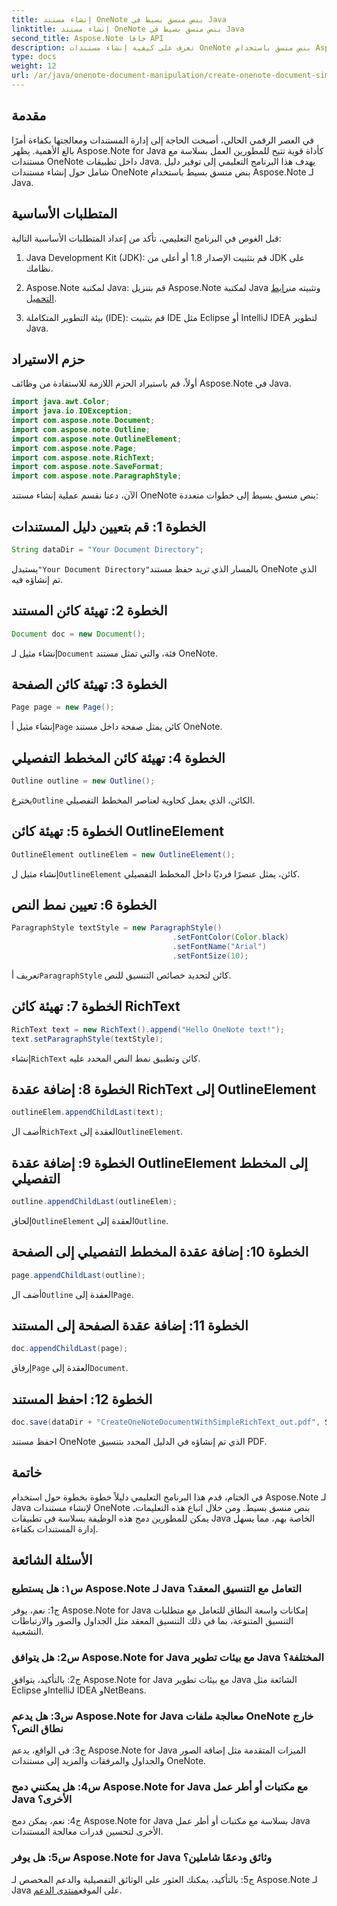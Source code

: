```yaml
---
title: إنشاء مستند OneNote بنص منسق بسيط في Java
linktitle: إنشاء مستند OneNote بنص منسق بسيط في Java
second_title: Aspose.Note جافا API
description: تعرف على كيفية إنشاء مستندات OneNote بنص منسق باستخدام Aspose.Note Java. قم بدمج هذه الوظيفة في تطبيقات Java الخاصة بك لإدارة المستندات بكفاءة.
type: docs
weight: 12
url: /ar/java/onenote-document-manipulation/create-onenote-document-simple-rich-text/
---
```

## مقدمة

في العصر الرقمي الحالي، أصبحت الحاجة إلى إدارة المستندات ومعالجتها بكفاءة أمرًا بالغ الأهمية. يظهر Aspose.Note for Java كأداة قوية تتيح للمطورين العمل بسلاسة مع مستندات OneNote داخل تطبيقات Java. يهدف هذا البرنامج التعليمي إلى توفير دليل شامل حول إنشاء مستندات OneNote بنص منسق بسيط باستخدام Aspose.Note لـ Java.

## المتطلبات الأساسية

قبل الغوص في البرنامج التعليمي، تأكد من إعداد المتطلبات الأساسية التالية:

1. Java Development Kit (JDK): قم بتثبيت الإصدار 1.8 أو أعلى من JDK على نظامك.
   
2.  Aspose.Note لمكتبة Java: قم بتنزيل Aspose.Note لمكتبة Java وتثبيته من[رابط التحميل](https://releases.aspose.com/note/java/).
   
3. بيئة التطوير المتكاملة (IDE): قم بتثبيت IDE مثل Eclipse أو IntelliJ IDEA لتطوير Java.

## حزم الاستيراد

أولاً، قم باستيراد الحزم اللازمة للاستفادة من وظائف Aspose.Note في Java.

```java
import java.awt.Color;
import java.io.IOException;
import com.aspose.note.Document;
import com.aspose.note.Outline;
import com.aspose.note.OutlineElement;
import com.aspose.note.Page;
import com.aspose.note.RichText;
import com.aspose.note.SaveFormat;
import com.aspose.note.ParagraphStyle;
```

الآن، دعنا نقسم عملية إنشاء مستند OneNote بنص منسق بسيط إلى خطوات متعددة:

## الخطوة 1: قم بتعيين دليل المستندات

```java
String dataDir = "Your Document Directory";
```

 يستبدل`"Your Document Directory"`بالمسار الذي تريد حفظ مستند OneNote الذي تم إنشاؤه فيه.

## الخطوة 2: تهيئة كائن المستند

```java
Document doc = new Document();
```

 إنشاء مثيل لـ`Document` فئة، والتي تمثل مستند OneNote.

## الخطوة 3: تهيئة كائن الصفحة

```java
Page page = new Page();
```

 إنشاء مثيل أ`Page` كائن يمثل صفحة داخل مستند OneNote.

## الخطوة 4: تهيئة كائن المخطط التفصيلي

```java
Outline outline = new Outline();
```

 يخترع`Outline` الكائن، الذي يعمل كحاوية لعناصر المخطط التفصيلي.

## الخطوة 5: تهيئة كائن OutlineElement

```java
OutlineElement outlineElem = new OutlineElement();
```

 إنشاء مثيل ل`OutlineElement` كائن، يمثل عنصرًا فرديًا داخل المخطط التفصيلي.

## الخطوة 6: تعيين نمط النص

```java
ParagraphStyle textStyle = new ParagraphStyle()
                                    .setFontColor(Color.black)
                                    .setFontName("Arial")
                                    .setFontSize(10);
```

 تعريف أ`ParagraphStyle` كائن لتحديد خصائص التنسيق للنص.

## الخطوة 7: تهيئة كائن RichText

```java
RichText text = new RichText().append("Hello OneNote text!");
text.setParagraphStyle(textStyle);
```

 إنشاء`RichText` كائن وتطبيق نمط النص المحدد عليه.

## الخطوة 8: إضافة عقدة RichText إلى OutlineElement

```java
outlineElem.appendChildLast(text);
```

 أضف ال`RichText` العقدة إلى`OutlineElement`.

## الخطوة 9: إضافة عقدة OutlineElement إلى المخطط التفصيلي

```java
outline.appendChildLast(outlineElem);
```

 إلحاق`OutlineElement` العقدة إلى`Outline`.

## الخطوة 10: إضافة عقدة المخطط التفصيلي إلى الصفحة

```java
page.appendChildLast(outline);
```

 أضف ال`Outline` العقدة إلى`Page`.

## الخطوة 11: إضافة عقدة الصفحة إلى المستند

```java
doc.appendChildLast(page);
```

 إرفاق`Page` العقدة إلى`Document`.

## الخطوة 12: احفظ المستند

```java
doc.save(dataDir + "CreateOneNoteDocumentWithSimpleRichText_out.pdf", SaveFormat.Pdf);
```

احفظ مستند OneNote الذي تم إنشاؤه في الدليل المحدد بتنسيق PDF.

## خاتمة

في الختام، قدم هذا البرنامج التعليمي دليلاً خطوة بخطوة حول استخدام Aspose.Note لـ Java لإنشاء مستندات OneNote بنص منسق بسيط. ومن خلال اتباع هذه التعليمات، يمكن للمطورين دمج هذه الوظيفة بسلاسة في تطبيقات Java الخاصة بهم، مما يسهل إدارة المستندات بكفاءة.

## الأسئلة الشائعة

### س١: هل يستطيع Aspose.Note لـ Java التعامل مع التنسيق المعقد؟

ج1: نعم، يوفر Aspose.Note for Java إمكانات واسعة النطاق للتعامل مع متطلبات التنسيق المتنوعة، بما في ذلك التنسيق المعقد مثل الجداول والصور والارتباطات التشعبية.

### س2: هل يتوافق Aspose.Note for Java مع بيئات تطوير Java المختلفة؟

ج2: بالتأكيد، يتوافق Aspose.Note for Java مع بيئات تطوير Java الشائعة مثل Eclipse وIntelliJ IDEA وNetBeans.

### س3: هل يدعم Aspose.Note for Java معالجة ملفات OneNote خارج نطاق النص؟

ج3: في الواقع، يدعم Aspose.Note for Java الميزات المتقدمة مثل إضافة الصور والجداول والمرفقات والمزيد إلى مستندات OneNote.

### س4: هل يمكنني دمج Aspose.Note for Java مع مكتبات أو أطر عمل Java الأخرى؟

ج4: نعم، يمكن دمج Aspose.Note for Java بسلاسة مع مكتبات أو أطر عمل Java الأخرى لتحسين قدرات معالجة المستندات.

### س5: هل يوفر Aspose.Note for Java وثائق ودعمًا شاملين؟

 ج5: بالتأكيد، يمكنك العثور على الوثائق التفصيلية والدعم المخصص لـ Aspose.Note لـ Java على الموقع[منتدى الدعم](https://forum.aspose.com/c/note/28).